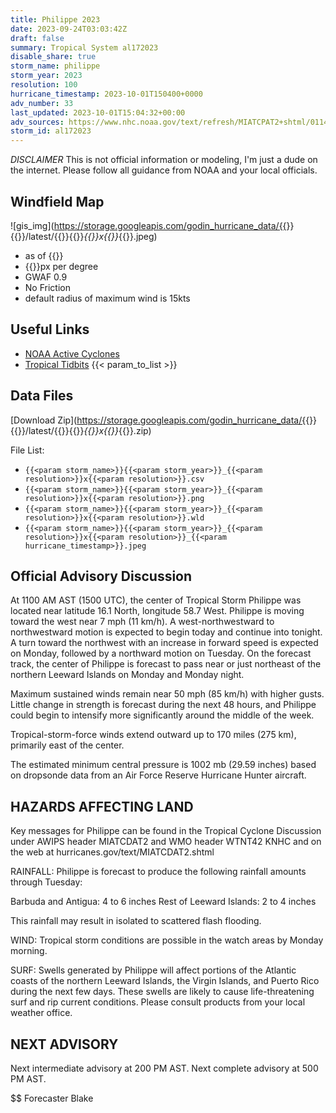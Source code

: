 ```yaml
---
title: Philippe 2023
date: 2023-09-24T03:03:42Z
draft: false
summary: Tropical System al172023
disable_share: true
storm_name: philippe
storm_year: 2023
resolution: 100
hurricane_timestamp: 2023-10-01T150400+0000
adv_number: 33
last_updated: 2023-10-01T15:04:32+00:00
adv_sources: https://www.nhc.noaa.gov/text/refresh/MIATCPAT2+shtml/011453.shtml;https://www.nhc.noaa.gov/refresh/graphics_at2+shtml/085310.shtml?cone
storm_id: al172023
---
```

*DISCLAIMER* This is not official information or modeling, I'm just a dude on the internet.  Please follow all guidance from NOAA and your local officials.

## Windfield Map
![gis_img](https://storage.googleapis.com/godin_hurricane_data/{{<param storm_name>}}{{<param storm_year>}}/latest/{{<param storm_name>}}{{<param storm_year>}}_{{<param resolution>}}x{{<param resolution>}}_{{<param hurricane_timestamp>}}.jpeg)

- as of {{<param last_updated>}}
- {{<param resolution>}}px per degree
- GWAF 0.9
- No Friction
- default radius of maximum wind is 15kts

## Useful Links
- [NOAA Active Cyclones](https://www.nhc.noaa.gov/)
- [Tropical Tidbits](https://www.tropicaltidbits.com/storminfo/)
{{< param_to_list >}}

## Data Files
[Download Zip](https://storage.googleapis.com/godin_hurricane_data/{{<param storm_name>}}{{<param storm_year>}}/latest/{{<param storm_name>}}{{<param storm_year>}}_{{<param resolution>}}x{{<param resolution>}}_{{<param hurricane_timestamp>}}.zip)

File List:
- `{{<param storm_name>}}{{<param storm_year>}}_{{<param resolution>}}x{{<param resolution>}}.csv`
- `{{<param storm_name>}}{{<param storm_year>}}_{{<param resolution>}}x{{<param resolution>}}.png`
- `{{<param storm_name>}}{{<param storm_year>}}_{{<param resolution>}}x{{<param resolution>}}.wld`
- `{{<param storm_name>}}{{<param storm_year>}}_{{<param resolution>}}x{{<param resolution>}}_{{<param hurricane_timestamp>}}.jpeg`


## Official Advisory Discussion
At 1100 AM AST (1500 UTC), the center of Tropical Storm Philippe was
located near latitude 16.1 North, longitude 58.7 West. Philippe is
moving toward the west near 7 mph (11 km/h). A west-northwestward
to northwestward motion is expected to begin today and continue
into tonight.  A turn toward the northwest with an increase in
forward speed is expected on Monday, followed by a northward
motion on Tuesday.  On the forecast track, the center of Philippe
is forecast to pass near or just northeast of the northern Leeward
Islands on Monday and Monday night.
 
Maximum sustained winds remain near 50 mph (85 km/h) with higher 
gusts. Little change in strength is forecast during the next 48 
hours, and Philippe could begin to intensify more significantly 
around the middle of the week.
 
Tropical-storm-force winds extend outward up to 170 miles (275 km), 
primarily east of the center.
 
The estimated minimum central pressure is 1002 mb (29.59 inches) 
based on dropsonde data from an Air Force Reserve Hurricane Hunter 
aircraft.
 
 
HAZARDS AFFECTING LAND
----------------------
Key messages for Philippe can be found in the Tropical Cyclone
Discussion under AWIPS header MIATCDAT2 and WMO header WTNT42 KNHC 
and on the web at hurricanes.gov/text/MIATCDAT2.shtml
 
RAINFALL:  Philippe is forecast to produce the following rainfall
amounts through Tuesday:
 
Barbuda and Antigua: 4 to 6 inches
Rest of Leeward Islands: 2 to 4 inches
 
This rainfall may result in isolated to scattered flash flooding.
 
WIND:  Tropical storm conditions are possible in the watch areas by
Monday morning.
 
SURF:  Swells generated by Philippe will affect portions of the
Atlantic coasts of the northern Leeward Islands, the Virgin
Islands, and Puerto Rico during the next few days. These swells are
likely to cause life-threatening surf and rip current conditions.
Please consult products from your local weather office.
 
 
NEXT ADVISORY
-------------
Next intermediate advisory at 200 PM AST.
Next complete advisory at 500 PM AST.
 
$$
Forecaster Blake